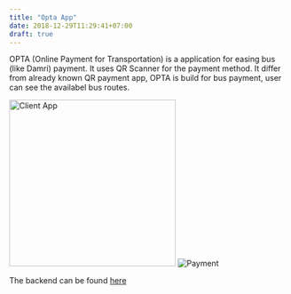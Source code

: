 ```yaml
---
title: "Opta App"
date: 2018-12-29T11:29:41+07:00
draft: true
---
```


OPTA (Online Payment for Transportation) is a application for easing bus (like Damri) payment.
It uses QR Scanner for the payment method. It differ from already known QR payment app, OPTA is build for bus payment, user can see the availabel bus routes.

<img src="https://raw.githubusercontent.com/miun173/photos/master/opta-app/opta-penumpang.gif" alt="Client App" style="width:300px; margin: auto">

<img src="https://raw.githubusercontent.com/miun173/photos/master/opta-app/opta-bayar-bus.gif" alt="Payment" style="margin: auto;">

The backend can be found [here](https://github.com/IbnuAhsani/OPTA-Backend)

